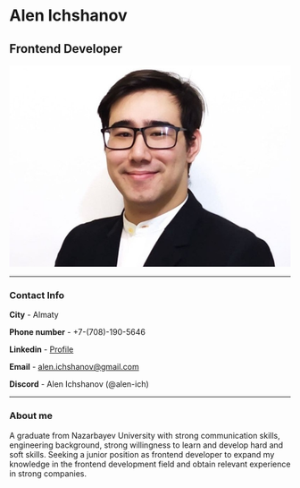 # Alen Ichshanov

## Frontend Developer
![photo](photo.jpg "My photo")

---

### Contact Info

**City** - Almaty


**Phone number** - +7-(708)-190-5646


**Linkedin** - [Profile](https://www.linkedin.com/in/alen-ichshanov/)


**Email** - alen.ichshanov@gmail.com


**Discord** - Alen Ichshanov (@alen-ich)

---

### About me
A graduate from Nazarbayev University with strong communication skills, engineering background, strong willingness to learn and develop hard and soft skills. Seeking a junior position as frontend developer to expand my knowledge in the frontend development field and obtain relevant experience in strong companies.

